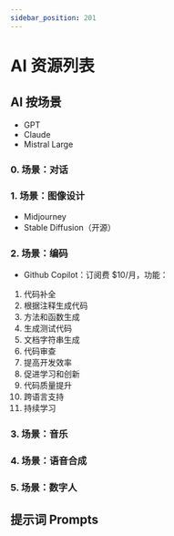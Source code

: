 ```yaml
---
sidebar_position: 201
---
```


# AI 资源列表


## AI 按场景

- GPT
- Claude
- Mistral Large

### 0. 场景：对话

### 1. 场景：图像设计

- Midjourney
- Stable Diffusion（开源）

### 2. 场景：编码

- Github Copilot：订阅费 $10/月，功能：

1. 代码补全
2. 根据注释生成代码
3. 方法和函数生成
4. 生成测试代码
5. 文档字符串生成
6. 代码审查
7. 提高开发效率
8. 促进学习和创新
9. 代码质量提升
10. 跨语言支持
11. 持续学习 

### 3. 场景：音乐

### 4. 场景：语音合成

### 5. 场景：数字人

## 提示词 Prompts
